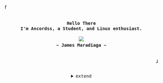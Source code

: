 <!-- Inspiration: https://github.com/owl4ce -->

<!-- Profile -->
<p align="left"><strong><samp>「</samp></strong></p>
    <p align="center">
      <samp><br>
            <b>
            Hello There
        <br>
            I'm Ancordss, a Student, and Linux enthusiast.
            </b>
        <br>
        <br>
          <image src="https://readme-typing-svg.herokuapp.com/?font=Iosevka&size=16&color=9d2b22&center=true&width=410&height=45&lines=Hope+is+not+a+strategy.">
        <br>
            <b>
            ~ James Maradiaga ~
            </b>
        <br>
      </samp><br>
    </p>
<p align="right"><strong><samp>」</samp></strong></p>

<br>

<details align="center">
<summary><samp>extend</samp></summary>

<h2></h2><br>

<p aling="center">
  <samp>
   <a href="https://github.com/Ancordss" target="_blank"><img alt="Github" src="https://img.shields.io/badge/-Github-333?style=flat&logo=Github&logoColor=white"></a>
   <a href="https://www.linkedin.com/in/jamesmaradiaga" target="_blank"><img alt="Linkedin" src="https://img.shields.io/badge/-LinkedIn-blue?style=flat&logo=Linkedin&logoColor=white"></a></a>
   <a href="mailto:maradiaga.l.james@gmail.com" target="_blank"><img alt="Gmail" src="https://img.shields.io/badge/-Gmail-c14438?style=flat&logo=Gmail&logoColor=white"></a></a>
   <a href="https://twitter.com/ancordss" target="_blank"><img alt="Twitter" src="https://img.shields.io/badge/-Twitter-1DA1F2?style=flat&logo=Twitter&logoColor=white"></a></a>
  <!--
  [![Github](https://img.shields.io/badge/-Github-333?style=flat&logo=Github&logoColor=white)](https://github.com/Ancordss)
  [![Linkedin](https://img.shields.io/badge/-LinkedIn-blue?style=flat&logo=Linkedin&logoColor=white)](https://www.linkedin.com/in/james-maradiaga-891549220/)
  [![Gmail](https://img.shields.io/badge/-Gmail-c14438?style=flat&logo=Gmail&logoColor=white)](mailto:maradiaga.l.james@gmail.com)
  [![Twitter](https://img.shields.io/badge/-Twitter-1DA1F2?style=flat&logo=Twitter&logoColor=white)](https://twitter.com/ancordss) add the link -->
  <h2></h2><br>
  </samp>
</p>

<p>
<details>
<summary>About Me</summary>
<br/>
<p aling="center">
Hi there, I'm james Maradiaga an open source lover and a systems engineering student 🚀 from Guatemala. Currently, I'm a full time ✏️ student and 🔎 looking for doing something interesting.
</p>  
 <!-- <img align="right" alt="GIF" src="https://i.pinimg.com/originals/e4/26/70/e426702edf874b181aced1e2fa5c6cde.gif" /> -->
<!-- Create a tabular data for blog posts-->


### > I'm currently learning
- SysAdmin ✔️
- Go ✔️
- lua

### > I'm working on 
- Discord Bot ✔️
- Script DotMK ✔️
- Virtual assistant
- My portfolio website.

### > Goals for 2022
- Complete 30DayOfGo. ✔️
- Build 10+ projects. 
- Contribute to Open Source.

### > Ask me about
- Videogames :shipit:
- Programming 📝
- and anything...
  
### 🗣 Languages and Tools
<code><img height="25" src="https://raw.githubusercontent.com/tandpfun/skill-icons/a50fa57465e82a1147fa512fb3d64cc5902df578/icons/Python-Dark.svg"></code>
<code><img height="25" src="https://raw.githubusercontent.com/tandpfun/skill-icons/a50fa57465e82a1147fa512fb3d64cc5902df578/icons/Nginx.svg"></code>
<code><img height="25" src="https://raw.githubusercontent.com/github/explore/80688e429a7d4ef2fca1e82350fe8e3517d3494d/topics/cpp/cpp.png"></code>
<code><img height="25" src="https://cdn.iconscout.com/icon/free/png-512/c-programming-569564.png"></code>
<code><img height="25" src="https://raw.githubusercontent.com/tandpfun/skill-icons/a50fa57465e82a1147fa512fb3d64cc5902df578/icons/MySQL-Light.svg"></code>
<code><img height="25" src="https://raw.githubusercontent.com/tandpfun/skill-icons/a50fa57465e82a1147fa512fb3d64cc5902df578/icons/Git.svg"></code>
<code><img height="25" src="https://raw.githubusercontent.com/tandpfun/skill-icons/a50fa57465e82a1147fa512fb3d64cc5902df578/icons/Bash-Dark.svg"></code> 
<code><img height="25" src="https://raw.githubusercontent.com/tandpfun/skill-icons/a50fa57465e82a1147fa512fb3d64cc5902df578/icons/Linux-Dark.svg"></code>    
<code><img height="25" src="https://raw.githubusercontent.com/tandpfun/skill-icons/a50fa57465e82a1147fa512fb3d64cc5902df578/icons/HTML.svg"></code>
<code><img align="center" height="25" src="https://raw.githubusercontent.com/vorillaz/devicons/master/!PNG/atom.png"></code><code><img align="center" height="25" src="https://raw.githubusercontent.com/tandpfun/skill-icons/a50fa57465e82a1147fa512fb3d64cc5902df578/icons/Wordpress.svg"></code>
<code><img align="center" height="25" src="https://raw.githubusercontent.com/tandpfun/skill-icons/a50fa57465e82a1147fa512fb3d64cc5902df578/icons/Jenkins-Dark.svg"></code>
<code><img align="center" height="25" src="https://raw.githubusercontent.com/tandpfun/skill-icons/a50fa57465e82a1147fa512fb3d64cc5902df578/icons/Heroku.svg"></code>
<code><img align="center" height="25" src="https://raw.githubusercontent.com/tandpfun/skill-icons/a50fa57465e82a1147fa512fb3d64cc5902df578/icons/Docker.svg"></code>
<code><img align="center" height="25" src="https://raw.githubusercontent.com/tandpfun/skill-icons/a50fa57465e82a1147fa512fb3d64cc5902df578/icons/VIM-Dark.svg"></code>
<code><img height="25" src="https://raw.githubusercontent.com/tandpfun/skill-icons/a50fa57465e82a1147fa512fb3d64cc5902df578/icons/Markdown-Dark.svg"></code>
<h1></h1><br>
</details>
</p>
<!-- Github Stats -->
<p align="center">
    <samp>
<details>
  <summary>My Profile Stats</summary>
  <br/>
          <img alt="GitHub Stats" src="https://github-readme-stats.vercel.app/api?username=Ancordss&show_icons=true&include_all_commits=true&count_private=true&hide=issues&hide_border=true&theme=nord"/>
  <br/>
</details>

<details> 
  <summary>My Most Used Languages</summary>
  <br/>
          <img alt="Top Language" src="https://github-readme-stats.vercel.app/api/top-langs/?username=Ancordss&layout=compact&hide_border=true&theme=nord"/>
  <br/>
    <b>Note:</b> Top languages is only a metric of the languages my public code consists of and doesn't reflect experience or skill level.
  <br/>
</details>
    </samp>
</p>
</details>
